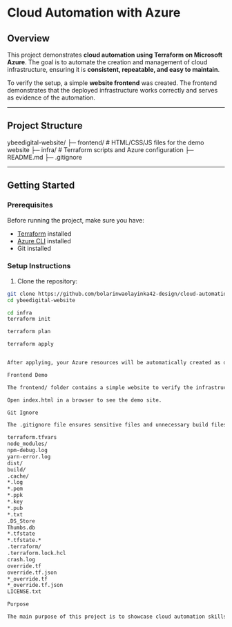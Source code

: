 # Cloud Automation with Azure

## Overview

This project demonstrates **cloud automation using Terraform on Microsoft Azure**. The goal is to automate the creation and management of cloud infrastructure, ensuring it is **consistent, repeatable, and easy to maintain**. 

To verify the setup, a simple **website frontend** was created. The frontend demonstrates that the deployed infrastructure works correctly and serves as evidence of the automation.

---

## Project Structure

ybeedigital-website/
├─ frontend/ # HTML/CSS/JS files for the demo website
├─ infra/ # Terraform scripts and Azure configuration
├─ README.md
├─ .gitignore


---

## Getting Started

### Prerequisites

Before running the project, make sure you have:

- [Terraform](https://www.terraform.io/downloads) installed
- [Azure CLI](https://learn.microsoft.com/en-us/cli/azure/install-azure-cli) installed
- Git installed

### Setup Instructions

1. Clone the repository:
```bash
git clone https://github.com/bolarinwaolayinka42-design/cloud-automation-using-Terraform-on-Microsoft-Azure.git
cd ybeedigital-website

cd infra
terraform init

terraform plan

terraform apply


After applying, your Azure resources will be automatically created as defined in the Terraform scripts.

Frontend Demo

The frontend/ folder contains a simple website to verify the infrastructure.

Open index.html in a browser to see the demo site.

Git Ignore

The .gitignore file ensures sensitive files and unnecessary build files are not uploaded:

terraform.tfvars
node_modules/
npm-debug.log
yarn-error.log
dist/
build/
.cache/
*.log
*.pem
*.ppk
*.key
*.pub
*.txt
.DS_Store
Thumbs.db
*.tfstate
*.tfstate.*
.terraform/
.terraform.lock.hcl
crash.log
override.tf
override.tf.json
*_override.tf
*_override.tf.json
LICENSE.txt

Purpose

The main purpose of this project is to showcase cloud automation skills. It demonstrates how Terraform can be used to provision Azure resources automatically, and how to validate the infrastructure by deploying a simple frontend website.







